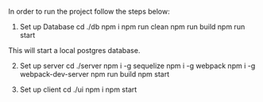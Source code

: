 In order to run the project follow the steps below:

1. Set up Database
    cd ./db
    npm i
    npm run clean
    npm run build
    npm run start

  This will start a local postgres database.

2. Set up server
    cd ./server
    npm i -g sequelize
    npm i -g webpack
    npm i -g webpack-dev-server
    npm run build
    npm start

3. Set up client
    cd ./ui
    npm i
    npm start


